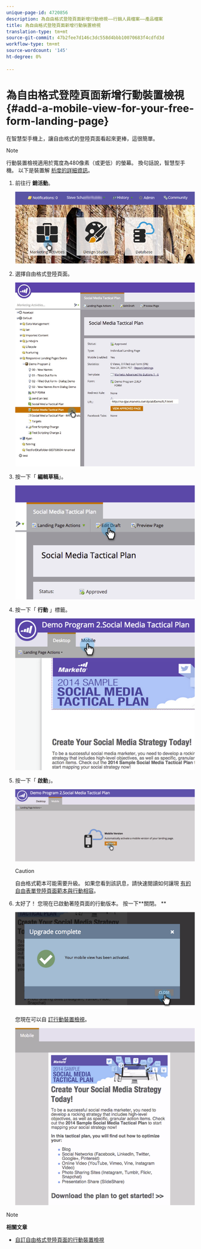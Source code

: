 ```yaml
---
unique-page-id: 4720856
description: 為自由格式登陸頁面新增行動檢視——行銷人員檔案——產品檔案
title: 為自由格式登陸頁面新增行動裝置檢視
translation-type: tm+mt
source-git-commit: 47b2fee7d146c3dc558d4bbb10070683f4cdfd3d
workflow-type: tm+mt
source-wordcount: '145'
ht-degree: 0%

---
```



# 為自由格式登陸頁面新增行動裝置檢視 {#add-a-mobile-view-for-your-free-form-landing-page}

在智慧型手機上，讓自由格式的登陸頁面看起來更棒，這很簡單。

>[!NOTE]
>
>行動裝置檢視適用於寬度為480像素（或更低）的螢幕。 換句話說，智慧型手機。 以下是裝置解 [析度的詳細資訊](http://mydevice.io/devices/.)。

1. 前往行 **銷活動**。

   ![](assets/login-marketing-activities-3.png)

1. 選擇自由格式登陸頁面。

   ![](assets/choose-landing-page.jpg)

1. 按一下「 **編輯草稿**」。

   ![](assets/image2015-1-22-15-3a38-3a12.png)

1. 按一下「 **行動** 」標籤。

   ![](assets/image2015-1-22-16-3a46-3a10.png)

1. 按一下「 **啟動**」。

   ![](assets/image2015-1-22-15-3a48-3a47.png)

   >[!CAUTION]
   >
   >自由格式範本可能需要升級。 如果您看到該訊息，請快速閱讀如何讓現 [有的自由表單登陸頁面範本與行動相容](../../../../product-docs/demand-generation/landing-pages/landing-page-templates/make-an-existing-free-form-landing-page-template-mobile-compatible.md)。

1. 太好了！ 您現在已啟動著陸頁面的行動版本。 按一下**關閉。 **

   ![](assets/image2015-1-22-16-3a44-3a37.png)

   您現在可以自 [訂行動裝置檢視](customize-mobile-view-for-your-free-form-landing-page.md)。

   ![](assets/image2015-1-22-16-3a47-3a16.png)

>[!NOTE]
>
>**相關文章**
>
>* [自訂自由格式登陸頁面的行動裝置檢視](customize-mobile-view-for-your-free-form-landing-page.md)

>



